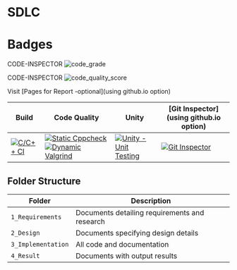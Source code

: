 # SDLC 

# Badges

   CODE-INSPECTOR  ![code_grade](https://www.code-inspector.com/project/25256/score/svg)
 
   CODE-INSPECTOR  ![code_quality_score](https://www.code-inspector.com/project/25256/status/svg)

Visit [Pages for Report -optional](using github.io option)

| Build                                                                                                                                                                       | Code Quality                                                                                                                                                                                                                                                                                                                                                                                             | Unity                                                                                                                                                                                   | [Git Inspector](using github.io option)                                                                                                                                                        |
| --------------------------------------------------------------------------------------------------------------------------------------------------------------------------- | -------------------------------------------------------------------------------------------------------------------------------------------------------------------------------------------------------------------------------------------------------------------------------------------------------------------------------------------------------------------------------------------------------- | --------------------------------------------------------------------------------------------------------------------------------------------------------------------------------------- | ---------------------------------------------------------------------------------------------------------------------------------------------------------------------------------------------- |
| [![C/C++ CI](https://github.com/VisionToAnkit/Hackdot/actions/workflows/c-cpp.yml/badge.svg)](https://github.com/VisionToAnkit/Hackdot/actions/workflows/c-cpp.yml) | [![Static Cppcheck](https://github.com/VisionToAnkit/Hackdot/actions/workflows/cppcheck.yml/badge.svg)](https://github.com/VisionToAnkit/Hackdot/actions/workflows/cppcheck.yml) [![Dynamic Valgrind](https://github.com/VisionToAnkit/Hackdot/actions/workflows/CodeQuality_Dynamic.yml/badge.svg)](https://github.com/VisionToAnkit/Hackdot/actions/workflows/CodeQuality_Dynamic.yml) | [![Unity - Unit Testing](https://github.com/VisionToAnkit/Hackdot/actions/workflows/unity.yml/badge.svg)](https://github.com/VisionToAnkit/Hackdot/actions/workflows/unity.yml) | [![Git Inspector](https://github.com/VisionToAnkit/Hackdot/actions/workflows/gitinspector.yml/badge.svg)](https://github.com/VisionToAnkit/Hackdot/actions/workflows/gitinspector.yml) |

## Folder Structure

| Folder             | Description                                   |
| ------------------ | --------------------------------------------- |
| `1_Requirements`   | Documents detailing requirements and research |
| `2_Design`         | Documents specifying design details           |
| `3_Implementation` | All code and documentation                    |
| `4_Result`         | Documents with output results      |






